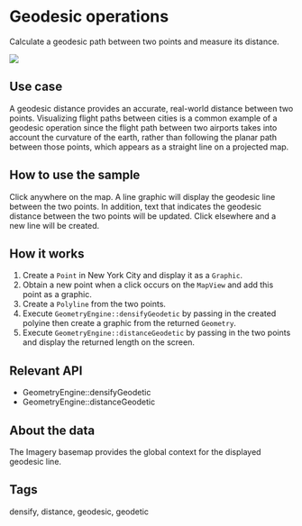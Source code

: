 # Geodesic operations

Calculate a geodesic path between two points and measure its distance.

![](screenshot.png)

## Use case

A geodesic distance provides an accurate, real-world distance between two points. Visualizing flight paths between cities is a common example of a geodesic operation since the flight path between two airports takes into account the curvature of the earth, rather than following the planar path between those points, which appears as a straight line on a projected map.

## How to use the sample

Click anywhere on the map. A line graphic will display the geodesic line between the two points. In addition, text that indicates the geodesic distance between the two points will be updated. Click elsewhere and a new line will be created.

## How it works

1. Create a `Point` in New York City and display it as a `Graphic`.
2. Obtain a new point when a click occurs on the `MapView` and add this point as a graphic.
3. Create a `Polyline` from the two points.
4. Execute `GeometryEngine::densifyGeodetic` by passing in the created polyine then create a graphic from the returned `Geometry`.
5. Execute `GeometryEngine::distanceGeodetic` by passing in the two points and display the returned length on the screen.

## Relevant API

* GeometryEngine::densifyGeodetic
* GeometryEngine::distanceGeodetic

## About the data

The Imagery basemap provides the global context for the displayed geodesic line.

## Tags

 densify, distance, geodesic, geodetic
